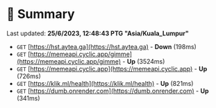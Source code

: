 # 📖 Summary
Last updated: **25/6/2023, 12:48:43 PTG "Asia/Kuala_Lumpur"**

- `GET` [https://hst.aytea.ga](https://hst.aytea.ga) - **Down** (198ms)
- `GET` [https://memeapi.cyclic.app/gimme](https://memeapi.cyclic.app/gimme) - **Up** (3524ms)
- `GET` [https://memeapi.cyclic.app](https://memeapi.cyclic.app) - **Up** (726ms)
- `GET` [https://klik.ml/health](https://klik.ml/health) - **Up** (821ms)
- `GET` [https://dumb.onrender.com](https://dumb.onrender.com) - **Up** (341ms)
